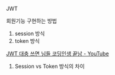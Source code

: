 JWT

회원기능 구현하는 방법
1. session 방식
2. token 방식

[JWT 대충 쓰면 님들 코딩인생 끝남 - YouTube](https://www.youtube.com/watch?v=XXseiON9CV0)
1. Session vs Token 방식의 차이



